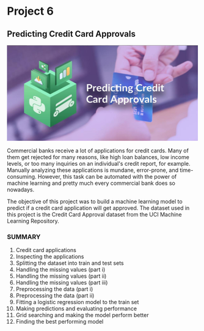 # Project 6
## Predicting Credit Card Approvals

<img src="https://github.com/raquelcolares/data-science-with-python_Datacamp/blob/main/Project_6%20Predicting%20Credit%20Card%20Approvals/credit%20card%20approval.jpg" width="500" height="250">     

Commercial banks receive a lot of applications for credit cards. Many of them get rejected for many reasons, like high loan balances, low income levels, or too many inquiries on an individual's credit report, for example. Manually analyzing these applications is mundane, error-prone, and time-consuming. However, this task can be automated with the power of machine learning and pretty much every commercial bank does so nowadays. 

The objective of this project was to build a machine learning model to predict if a credit card application will get approved.
The dataset used in this project is the Credit Card Approval dataset from the UCI Machine Learning Repository.




### SUMMARY

1. Credit card applications
2. Inspecting the applications
3. Splitting the dataset into train and test sets
4. Handling the missing values (part i)
5. Handling the missing values (part ii)
6. Handling the missing values (part iii)
7. Preprocessing the data (part i)
8. Preprocessing the data (part ii)
9. Fitting a logistic regression model to the train set
10. Making predictions and evaluating performance
11. Grid searching and making the model perform better
12. Finding the best performing model


